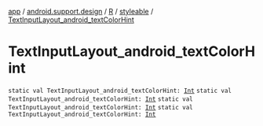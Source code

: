 [app](../../../index.md) / [android.support.design](../../index.md) / [R](../index.md) / [styleable](index.md) / [TextInputLayout_android_textColorHint](.)

# TextInputLayout_android_textColorHint

`static val TextInputLayout_android_textColorHint: `[`Int`](https://kotlinlang.org/api/latest/jvm/stdlib/kotlin/-int/index.html)
`static val TextInputLayout_android_textColorHint: `[`Int`](https://kotlinlang.org/api/latest/jvm/stdlib/kotlin/-int/index.html)
`static val TextInputLayout_android_textColorHint: `[`Int`](https://kotlinlang.org/api/latest/jvm/stdlib/kotlin/-int/index.html)
`static val TextInputLayout_android_textColorHint: `[`Int`](https://kotlinlang.org/api/latest/jvm/stdlib/kotlin/-int/index.html)